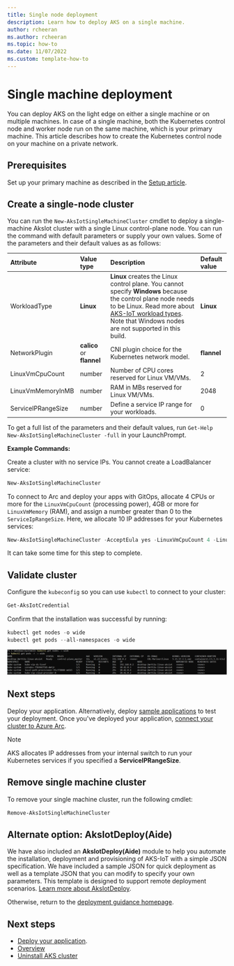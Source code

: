 ```yaml
---
title: Single node deployment
description: Learn how to deploy AKS on a single machine.
author: rcheeran
ms.author: rcheeran
ms.topic: how-to
ms.date: 11/07/2022
ms.custom: template-how-to
---
```


# Single machine deployment

You can deploy AKS on the light edge on either a single machine or on multiple machines. In case of a single machine, both the Kubernetes control node and worker node run on the same machine, which is your primary machine. This article describes how to create the Kubernetes control node on your machine on a private network.

## Prerequisites

Set up your primary machine as described in the [Setup article](aks-lite-howto-setup-machine.md).

## Create a single-node cluster

You can run the `New-AksIotSingleMachineCluster` cmdlet to deploy a single-machine AksIot cluster with a single Linux control-plane node. You can run the command with default parameters or supply your own values. Some of the parameters and their default values as as follows:

| Attribute | Value type      |  Description |  Default value |
| :------------ |:-----------|:--------|:--------|
| WorkloadType | **Linux** | **Linux** creates the Linux control plane. You cannot specify **Windows** because the control plane node needs to be Linux. Read more about [AKS-IoT workload types](/docs/AKS-IoT-Concepts.md#aks-lite-workload-types). Note that Windows nodes are not supported in this build. | **Linux** |
| NetworkPlugin | **calico** or **flannel** | CNI plugin choice for the Kubernetes network model. | **flannel** |
| LinuxVmCpuCount | number | Number of CPU cores reserved for Linux VM/VMs. | 2 |
| LinuxVmMemoryInMB | number | RAM in MBs reserved for Linux VM/VMs. | 2048 |
| ServiceIPRangeSize | number | Define a service IP range for your workloads. | 0 |

To get a full list of the parameters and their default values, run `Get-Help New-AksIotSingleMachineCluster -full` in your LaunchPrompt.

**Example Commands:**

Create a cluster with no service IPs. You cannot create a LoadBalancer service:

```powershell
New-AksIotSingleMachineCluster
```

To connect to Arc and deploy your apps with GitOps, allocate 4 CPUs or more for the `LinuxVmCpuCount` (processing power), 4GB or more for `LinuxVmMemory` (RAM), and assign a number greater than 0 to the `ServiceIpRangeSize`. Here, we allocate 10 IP addresses for your Kubernetes services:

```powershell
New-AksIotSingleMachineCluster -AcceptEula yes -LinuxVmCpuCount 4 -LinuxVmMemoryInMB 4096 -ServiceIpRangeSize 10
```

It can take some time for this step to complete.

## Validate cluster

Configure the `kubeconfig` so you can use `kubectl` to connect to your cluster:

```powershell
Get-AksIotCredential
```

Confirm that the installation was successful by running:

```powershell
kubectl get nodes -o wide
kubectl get pods --all-namespaces -o wide
```

![all pods running](media/aks-lite/all-pods-running.png)

## Next steps

Deploy your application. Alternatively, deploy [sample applications](/docs/deploying-workloads.md) to test your deployment. Once you've deployed your application, [connect your cluster to Azure Arc](/docs/connect-to-arc.md).

> [!NOTE]
> AKS allocates IP addresses from your internal switch to run your Kubernetes services if you specified a **ServiceIPRangeSize**.

## Remove single machine cluster

To remove your single machine cluster, run the following cmdlet:

```powershell
Remove-AksIotSingleMachineCluster
```

## Alternate option: AksIotDeploy(Aide)

We have also included an **AksIotDeploy(Aide)** module to help you automate the installation, deployment and provisioning of AKS-IoT with a simple JSON specification. We have included a sample JSON for quick deployment as well as a template JSON that you can modify to specify your own parameters. This template is designed to support remote deployment scenarios. [Learn more about AksIotDeploy](/bootstrap/Modules/AksIotDeploy/Readme.md).

Otherwise, return to the [deployment guidance homepage](/docs/AKS-IoT-Deployment-Guidance.md).

## Next steps

- [Deploy your application](/docs/deploying-workloads.md).
- [Overview](aks-lite-overview.md)
- [Uninstall AKS cluster](aks-lite-howto-uninstall.md)
